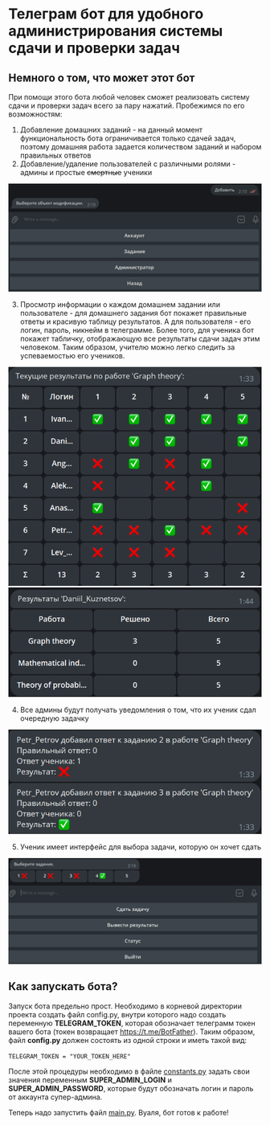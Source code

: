 # Телеграм бот для удобного администрирования системы сдачи и проверки задач

## Немного о том, что может этот бот

При помощи этого бота любой человек сможет реализовать систему сдачи и проверки задач
всего за пару нажатий. Пробежимся по его возможностям:

1) Добавление домашних заданий - на данный момент функциональность бота ограничивается только сдачей задач, 
поэтому домашняя работа задается количеством заданий и набором правильных ответов
2) Добавление/удаление пользователей с различными ролями - админы и простые ~~смертные~~ ученики

![Добавление информации](readme_pictures/add_info.png)

3) Просмотр информации о каждом домашнем задании или пользователе - для домашнего задания бот покажет правильные ответы
и красивую таблицу результатов. А для пользователя - его логин, пароль, никнейм в телеграмме. Более того, для ученика бот покажет табличку, 
отображающую все результаты сдачи задач этим человеком. Таким образом, учителю можно легко следить за успеваемостью его учеников.

![Табличка результатов](readme_pictures/results_for_the_homework.png)
![Результаты отдельного пользователя](readme_pictures/results_of_the_user.png)

4) Все админы будут получать уведомления о том, что их ученик сдал очередную задачку

![Уведомления](readme_pictures/notification.png)

5) Ученик имеет интерфейс для выбора задачи, которую он хочет сдать

![Выбор задачи](readme_pictures/send_task.png)

## Как запускать бота?

Запуск бота предельно прост. Необходимо в корневой директории проекта создать файл config.py, внутри которого надо создать 
переменную **TELEGRAM_TOKEN**, которая обозначает телеграмм токен вашего бота (токен возвращает https://t.me/BotFather).
Таким образом, файл **config.py** должен состоять из одной строки и иметь такой вид:

`TELEGRAM_TOKEN = "YOUR_TOKEN_HERE"`

После этой процедуры необходимо в файле [constants.py](./constants.py) задать свои значения переменным **SUPER_ADMIN_LOGIN**
и **SUPER_ADMIN_PASSWORD**, которые будут обозначать логин и пароль от аккаунта супер-админа. 

Теперь надо запустить файл [main.py](./main.py). Вуаля, бот готов к работе!
